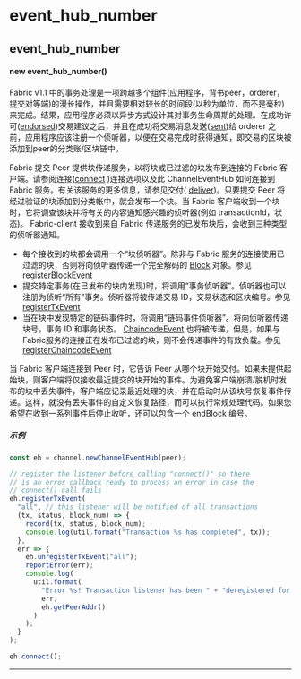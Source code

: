 # event_hub_number

## event_hub_number

#### new event_hub_number()

Fabric v1.1 中的事务处理是一项跨越多个组件(应用程序，背书peer，orderer，提交对等端)的漫长操作，并且需要相对较长的时间段(以秒为单位，而不是毫秒)来完成。结果，应用程序必须以异步方式设计其对事务生命周期的处理。在成功许可([endorsed](https://hyperledger.github.io/fabric-sdk-node/release-1.4/Channel.html#sendTransactionProposal))交易建议之后，并且在成功将交易消息发送([sent](https://hyperledger.github.io/fabric-sdk-node/release-1.4/Channel.html#sendTransaction))给 orderer 之前，应用程序应该注册一个侦听器，以便在交易完成时获得通知，即交易的区块被添加到peer的分类账/区块链中。

Fabric 提交 Peer 提供块传递服务，以将块或已过滤的块发布到连接的 Fabric 客户端。请参阅连接([connect](https://hyperledger.github.io/fabric-sdk-node/release-1.4/ChannelEventHub.html#connect) )连接选项以及此 ChannelEventHub 如何连接到 Fabric 服务。有关该服务的更多信息，请参见交付( [deliver](https://hyperledger-fabric.readthedocs.io/en/release-1.2/peer_event_services.html))。只要提交 Peer 将经过验证的块添加到分类帐中，就会发布一个块。当 Fabric 客户端收到一个块时，它将调查该块并将有关的内容通知感兴趣的侦听器(例如 transactionId，状态)。 Fabric-client 接收到来自 Fabric 传递服务的已发布块后，会收到三种类型的侦听器通知。

- 每个接收到的块都会调用一个“块侦听器”。除非与 Fabric 服务的连接使用已过滤的块，否则将向侦听器传递一个完全解码的 [Block](https://hyperledger.github.io/fabric-sdk-node/release-1.4/global.html#Block) 对象。参见[registerBlockEvent](https://hyperledger.github.io/fabric-sdk-node/release-1.4/ChannelEventHub.html#registerBlockEvent)
- 提交特定事务(在已发布的块内发现)时，将调用“事务侦听器”。侦听器也可以注册为侦听“所有”事务。侦听器将被传递交易 ID，交易状态和区块编号。参见[registerTxEvent](https://hyperledger.github.io/fabric-sdk-node/release-1.4/ChannelEventHub.html#registerTxEvent)
- 当在块中发现特定的链码事件时，将调用“链码事件侦听器”。将向侦听器传递块号，事务 ID 和事务状态。 [ChaincodeEvent](https://hyperledger.github.io/fabric-sdk-node/release-1.4/global.html#ChaincodeEvent) 也将被传递，但是，如果与Fabric服务的连接正在发布已过滤的块，则不会传递事件的有效负载。参见[registerChaincodeEvent](https://hyperledger.github.io/fabric-sdk-node/release-1.4/ChannelEventHub.html#registerChaincodeEvent)

当 Fabric 客户端连接到 Peer 时，它告诉 Peer 从哪个块开始交付。如果未提供起始块，则客户端将仅接收最近提交的块开始的事件。为避免客户端崩溃/脱机时发布的块中丢失事件，客户端应记录最近处理的块，并在启动时从该块号恢复事件传递。这样，就没有丢失事件的自定义恢复路径，而可以执行常规处理代码。如果您希望在收到一系列事件后停止收听，还可以包含一个 endBlock 编号。

##### 示例

```javascript
const eh = channel.newChannelEventHub(peer);

// register the listener before calling "connect()" so there
// is an error callback ready to process an error in case the
// connect() call fails
eh.registerTxEvent(
  "all", // this listener will be notified of all transactions
  (tx, status, block_num) => {
    record(tx, status, block_num);
    console.log(util.format("Transaction %s has completed", tx));
  },
  err => {
    eh.unregisterTxEvent("all");
    reportError(err);
    console.log(
      util.format(
        "Error %s! Transaction listener has been " + "deregistered for %s",
        err,
        eh.getPeerAddr()
      )
    );
  }
);

eh.connect();
```

---
